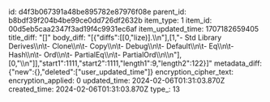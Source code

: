 id: d4f3b067391a48be895782e87976f08e
parent_id: b8bdf39f204b4be99ce0dd726df2632b
item_type: 1
item_id: 00d5eb5caa2347f3ad19f4c9931ec6af
item_updated_time: 1707182659405
title_diff: "[]"
body_diff: "[{\"diffs\":[[0,\"lize)].\\\n\"],[1,\"- Std Library Derives\\\n\\t- Clone\\\n\\t- Copy\\\n\\t- Debug\\\n\\t- Default\\\n\\t-  Eq\\\n\\t-  Hash\\\n\\t-  Ord\\\n\\t-  PartialEq\\\n\\t-  PartialOrd\\\n\\\n\"],[0,\"\\\n\"]],\"start1\":1111,\"start2\":1111,\"length1\":9,\"length2\":122}]"
metadata_diff: {"new":{},"deleted":["user_updated_time"]}
encryption_cipher_text: 
encryption_applied: 0
updated_time: 2024-02-06T01:31:03.870Z
created_time: 2024-02-06T01:31:03.870Z
type_: 13